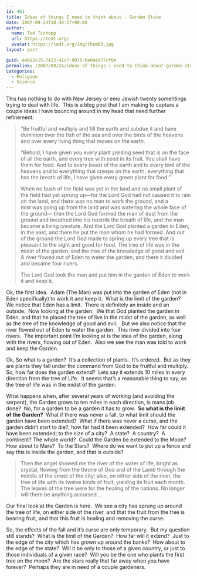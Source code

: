 ```yaml
---
id: 461
title: Ideas of things I need to think about - Garden State
date: 2007-09-24T18:48:17+00:00
author:
  name: Ted Tschopp
  url: https://tedt.org/
  avatar: https://tedt.org/img/thumb3.jpg
layout: post

guid: eeb92c15-7422-41c7-9075-be04e977cf0e
permalink: /2007/09/24/ideas-of-things-i-need-to-think-about-garden-state/
categories:
  - Religion
  - Science
---
```

This has nothing to do with New Jersey or emo Jewish twenty somehtings trying to deal with life.&#160; This is a blog post that I am making to capture a couple ideas I have bouncing around in my head that need further refinement:

> “Be fruitful and multiply and fill the earth and subdue it and have dominion over the fish of the sea and over the birds of the heavens and over every living thing that moves on the earth.
> 
> “Behold, I have given you every plant yielding seed that is on the face of all the earth, and every tree with seed in its fruit. You shall have them for food. And to every beast of the earth and to every bird of the heavens and to everything that creeps on the earth, everything that has the breath of life, I have given every green plant for food.”
> 
> When no bush of the field<span class="footnote"><font color="#666666">&#160;</font></span>was yet in the land<span class="footnote"><font color="#666666">&#160;</font></span>and no small plant of the field had yet sprung up—for the <span class="small-caps">Lord</span> God had not caused it to rain on the land, and there was no man to work the ground, and a mist<span class="footnote"><font color="#666666">&#160;</font></span>was going up from the land and was watering the whole face of the ground— then the <span class="small-caps">Lord</span> God formed the man of dust from the ground and breathed into his nostrils the breath of life, and the man became a living creature. And the <span class="small-caps">Lord</span> God planted a garden in Eden, in the east, and there he put the man whom he had formed. And out of the ground the <span class="small-caps">Lord</span> God made to spring up every tree that is pleasant to the sight and good for food. The tree of life was in the midst of the garden, and the tree of the knowledge of good and evil.&#160; A river flowed out of Eden to water the garden, and there it divided and became four rivers. 
> 
> The <span class="small-caps">Lord</span> God took the man and put him in the garden of Eden to work it and keep it.&#160; 

Ok, the first idea.&#160; Adam (The Man) was put into the garden of Eden (not in Eden specifically) to work it and keep it.&#160; What is the limit of the garden?&#160; We notice that Eden has a limit.&#160; There is definitely an inside and an outside.&#160; Now looking at the garden.&#160; We&#160;that God planted the garden in Eden, and that he placed the tree of live in the midst of the garden, as well as the tree of the knowledge of good and evil.&#160; &#160;But we also notice that the river flowed out of Eden to water the garden.&#160; This river divided into four rivers.&#160; The important point I’m looking at is the idea of the garden, along with the rivers, flowing out of Eden.&#160; Also we see the man was told to work and keep the Garden.&#160; 

Ok, So what is a garden?&#160; It’s a collection of plants.&#160; It’s ordered.&#160; But as they are plants they fall under the command from God to be fruitful and multiply.&#160; So, how far does the garden extend?&#160; Lets say it extends 10 miles in every direction from the tree of Life.&#160; It seems that’s a reasonable thing to say, as the tree of life was in the midst of the garden.

What happens when, after several years of working (and avoiding the serpent), the Garden grows to ten miles in each direction, is mans job done?&#160; No, for a garden to be a garden it has to grow.&#160; **So what is the limit of the Garden?**&#160; What if there was never a fall, to what limit should the garden have been extended?&#160; What if there was never a curse, and the garden didn’t start to die?; how far had it been extended?&#160; How far could it have been extended; to the size of a city?&#160; A state?&#160; A country?&#160; A continent? The whole world?&#160; Could the Garden be extended to the Moon?&#160; How about to&#160;Mars?&#160; To the Stars?&#160; Where do we want to put up a fence and say this is inside the garden, and that is outside?

> Then the angel<span class="footnote"><font color="#666666">&#160;</font></span>showed me the river of the water of life, bright as crystal, flowing from the throne of God and of the Lamb through the middle of the street of the city; also, on either side of the river, the tree of life<span class="footnote"><font color="#666666">&#160;</font></span>with its twelve kinds of fruit, yielding its fruit each month. The leaves of the tree were for the healing of the nations. No longer will there be anything accursed…

<p>
  Our final look at the Garden is here.&#160; We see a city has sprung up around the tree of life, on either side of the river, and that the fruit from the tree is bearing fruit, and that this fruit is healing and removing the curse.&#160;
</p>

<p>
  So, the effects of the fall and it’s curse are only temporary.&#160; But my question still stands?&#160; What is the limit of the Garden?&#160; How far will it extend?&#160; Just to the edge of the city which has grown up around the banks?&#160; How about to the edge of the state?&#160; Will it be only to those of a given country, or just to those individuals of a given race?&#160; Will you be the one who plants the first tree on the moon?&#160; Are the stars really that far away when you have forever?&#160; Perhaps they are in need of a couple gardeners.
</p>